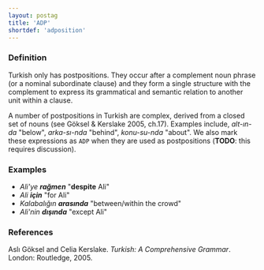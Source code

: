 ```yaml
---
layout: postag
title: 'ADP'
shortdef: 'adposition'
---
```


### Definition

Turkish only has postpositions.
They occur after a complement noun phrase (or a nominal subordinate clause) and they form a single structure with the complement to express its grammatical and semantic relation to another unit within a clause.

A number of postpositions in Turkish are complex,
derived from a closed set of nouns (see Göksel & Kerslake 2005, ch.17).
Examples include, _alt-ın-da_ "below", _arka-sı-nda_ "behind", _konu-su-nda_ "about".
We also mark these expressions as `ADP` when they are used as postpositions
(**TODO**: this requires discussion).

### Examples

- _Ali'ye <b>rağmen</b>_ "<b>despite</b> Ali"
- _Ali <b>için</b>_ "for Ali"
- _Kalabalığın <b>arasında</b>_ "between/within the crowd"
- _Ali'nin <b>dışında</b>_ "except Ali"


### References

Aslı Göksel and Celia Kerslake. _Turkish: A Comprehensive Grammar_.
London: Routledge, 2005.

<!-- Interlanguage links updated St lis 3 20:58:07 CET 2021 -->
